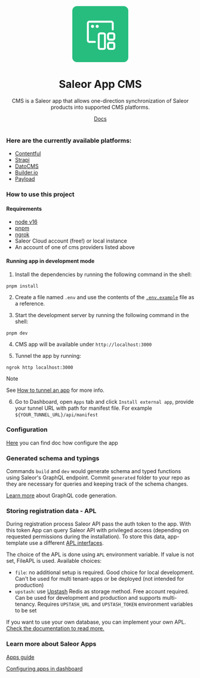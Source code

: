 <div style="text-align: center">
  <img width="150" alt="" src="./public/logo.png">
</div>

<div style="text-align: center">
  <h1>Saleor App CMS</h1>

  <p>CMS is a Saleor app that allows one-direction synchronization of Saleor products into supported CMS platforms.</p>
</div>

<div style="text-align: center">
  <a target="_blank" rel="noopener noreferrer" href="https://docs.saleor.io/developer/app-store/apps/cms">Docs</a>
<br><br>
</div>

### Here are the currently available platforms:

- [Contentful](https://www.contentful.com/)
- [Strapi](https://strapi.io/)
- [DatoCMS](https://www.datocms.com/)
- [Builder.io](https://www.builder.io/)
- [Payload](https://payloadcms.com/)

### How to use this project

#### Requirements

- [node v16](http://nodejs.com)
- [pnpm](https://pnpm.io/)
- [ngrok](https://ngrok.com/)
- Saleor Cloud account (free!) or local instance
- An account of one of cms providers listed above

#### Running app in development mode

1. Install the dependencies by running the following command in the shell:

```shell
pnpm install
```

2. Create a file named `.env` and use the contents of the [`.env.example`](./.env.example) file as a reference.

3. Start the development server by running the following command in the shell:

```shell
pnpm dev
```

4. CMS app will be available under `http://localhost:3000`

5. Tunnel the app by running:

```shell
ngrok http localhost:3000
```

> [!NOTE]
> See [How to tunnel an app](https://docs.saleor.io/developer/extending/apps/developing-with-tunnels) for more info.

6. Go to Dashboard, open `Apps` tab and click `Install external app`, provide your tunnel URL with path for manifest file. For example `${YOUR_TUNNEL_URL}/api/manifest`

### Configuration

[Here](./docs/configuration.md) you can find doc how configure the app

### Generated schema and typings

Commands `build` and `dev` would generate schema and typed functions using Saleor's GraphQL endpoint. Commit `generated` folder to your repo as they are necessary for queries and keeping track of the schema changes.

[Learn more](https://www.graphql-code-generator.com/) about GraphQL code generation.

### Storing registration data - APL

During registration process Saleor API pass the auth token to the app. With this token App can query Saleor API with privileged access (depending on requested permissions during the installation).
To store this data, app-template use a different [APL interfaces](https://github.com/saleor/saleor-app-sdk/blob/main/docs/apl.md).

The choice of the APL is done using `APL` environment variable. If value is not set, FileAPL is used. Available choices:

- `file`: no additional setup is required. Good choice for local development. Can't be used for multi tenant-apps or be deployed (not intended for production)
- `upstash`: use [Upstash](https://upstash.com/) Redis as storage method. Free account required. Can be used for development and production and supports multi-tenancy. Requires `UPSTASH_URL` and `UPSTASH_TOKEN` environment variables to be set

If you want to use your own database, you can implement your own APL. [Check the documentation to read more.](https://github.com/saleor/saleor-app-sdk/blob/main/docs/apl.md)

### Learn more about Saleor Apps

[Apps guide](https://docs.saleor.io/docs/3.x/developer/extending/apps/key-concepts)

[Configuring apps in dashboard](https://docs.saleor.io/docs/3.x/dashboard/apps)
